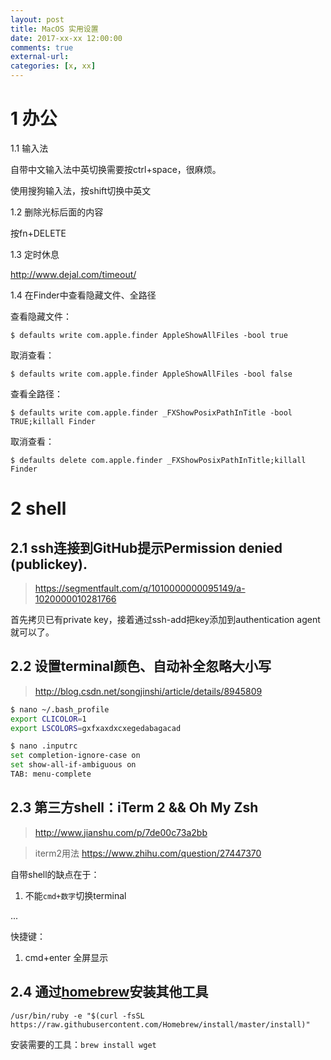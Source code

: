 ```yaml
---
layout: post
title: MacOS 实用设置
date: 2017-xx-xx 12:00:00
comments: true
external-url:
categories: [x, xx]
---
```


# 1 办公

1.1 输入法

自带中文输入法中英切换需要按ctrl+space，很麻烦。

使用搜狗输入法，按shift切换中英文

1.2 删除光标后面的内容

按fn+DELETE

1.3 定时休息

http://www.dejal.com/timeout/

1.4 在Finder中查看隐藏文件、全路径

查看隐藏文件：

`$ defaults write com.apple.finder AppleShowAllFiles -bool true`

取消查看：

`$ defaults write com.apple.finder AppleShowAllFiles -bool false`

查看全路径：

`$ defaults write com.apple.finder _FXShowPosixPathInTitle -bool TRUE;killall Finder`

取消查看：

`$ defaults delete com.apple.finder _FXShowPosixPathInTitle;killall Finder`

# 2 shell

## 2.1 ssh连接到GitHub提示Permission denied (publickey).

>https://segmentfault.com/q/1010000000095149/a-1020000010281766

首先拷贝已有private key，接着通过ssh-add把key添加到authentication agent就可以了。

## 2.2 设置terminal颜色、自动补全忽略大小写

>http://blog.csdn.net/songjinshi/article/details/8945809


```sh
$ nano ~/.bash_profile
export CLICOLOR=1
export LSCOLORS=gxfxaxdxcxegedabagacad
```

```sh
$ nano .inputrc
set completion-ignore-case on
set show-all-if-ambiguous on
TAB: menu-complete
```


## 2.3 第三方shell：iTerm 2 && Oh My Zsh

>http://www.jianshu.com/p/7de00c73a2bb

>iterm2用法 https://www.zhihu.com/question/27447370

自带shell的缺点在于：

1. 不能`cmd+数字`切换terminal

...


快捷键：

1. cmd+enter 全屏显示

## 2.4 通过[homebrew](https://brew.sh/)安装其他工具

`/usr/bin/ruby -e "$(curl -fsSL https://raw.githubusercontent.com/Homebrew/install/master/install)"`

安装需要的工具：`brew install wget`


